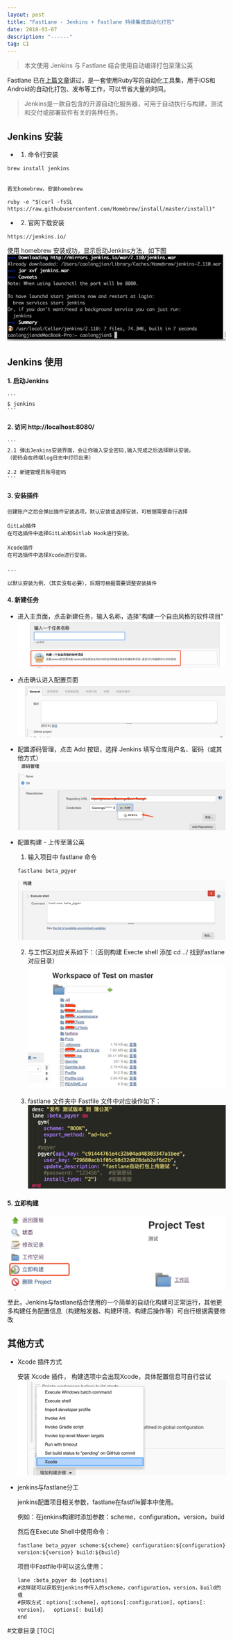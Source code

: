 ```yaml
---
layout: post
title: "FastLane - Jenkins + Fastlane 持续集成自动化打包"
date: 2018-03-07 
description: "------"
tag: CI 
---   
```






> 本文使用 Jenkins 与 Fastlane 结合使用自动编译打包至蒲公英

Fastlane 已在[上篇文章](https://www.jianshu.com/p/de44b824f105)讲过，是一套使用Ruby写的自动化工具集，用于iOS和Android的自动化打包、发布等工作，可以节省大量的时间。
> Jenkins是一款自包含的开源自动化服务器，可用于自动执行与构建，测试和交付或部署软件有关的各种任务。

## Jenkins 安装

- 1. 命令行安装

```
brew install jenkins 


```

`若无homebrew，安装homebrew`

```
ruby -e "$(curl -fsSL https://raw.githubusercontent.com/Homebrew/install/master/install)"
```

- 2. 官网下载安装

```
https://jenkins.io/
```
使用 homebrew 安装成功，显示启动Jenkins方法，如下图
![-w573](/images/media/15204087282870/15204108387239.jpg)

## Jenkins 使用

#### 1. 启动Jenkins

    ```
    $ jenkins
    ```

#### 2. 访问 http://localhost:8080/
    
    ```
    2.1 弹出Jenkins安装界面，会让你输入安全密码,输入完成之后选择默认安装。
    （密码会在终端log日志中打印出来）
    
    2.2 新建管理员账号密码
    ```
    

#### 3. 安装插件

```
创建账户之后会弹出插件安装选项，默认安装或选择安装，可根据需要自行选择

GitLab插件
在可选插件中选择GitLab和Gitlab Hook进行安装。

Xcode插件
在可选插件中选择Xcode进行安装。

...

以默认安装为例，（其实没有必要），后期可根据需要调整安装插件
```


#### 4. 新建任务

- 进入主页面，点击新建任务，输入名称，选择"构建一个自由风格的软件项目"
![-w1037](/images/media/15204087282870/15204124474811.jpg)


- 点击确认进入配置页面
![-w971](/images/media/15204087282870/15204126203878.jpg)


- 配置源码管理，点击 Add 按钮，选择 Jenkins 填写仓库用户名、密码（或其他方式）
![-w895](/images/media/15204087282870/15204128400804.jpg)


- 配置构建 - 上传至蒲公英

    1. 输入项目中 fastlane 命令

    ```
    fastlane beta_pgyer
    ```

    ![-w936](/images/media/15204087282870/15204130038565.jpg)   

    2. 与工作区对应关系如下：（否则构建 Execte shell 添加 cd ../  找到fastlane对应目录）
    ![-w704](/images/media/15204087282870/15204132526762.jpg)   

    3. fastlane 文件夹中 Fastfile 文件中对应操作如下：
    ![-w469](/images/media/15204087282870/15204134978253.jpg)         



#### 5. 立即构建
![-w569](/images/media/15204087282870/15204140708308.jpg)


至此，Jenkins与fastlane结合使用的一个简单的自动化构建可正常运行，其他更多构建任务配置信息（构建触发器、构建环境、构建后操作等）可自行根据需要修改





##  其他方式

- Xcode 插件方式

    安装 Xcode 插件， 构建选项中会出现Xcode，具体配置信息可自行尝试
    ![-w574](/images/media/15204087282870/15204142313802.jpg)   


- jenkins与fastlane分工

    jenkins配置项目相关参数，fastlane在fastfile脚本中使用。

    例如：在jenkins构建时添加参数：scheme，configuration，version，build
    
    然后在Execute Shell中使用命令：

    ```
    fastlane beta_pgyer scheme:${scheme} configuration:${configuration}     version:${version} build:${build}
    ```

    项目中Fastfile中可以这么使用：

    ```
    lane :beta_pgyer do |options|
    #这样就可以获取到jenkins中传入的scheme，configuration，version，build的值
    #获取方式：options[:scheme]，options[:configuration]，options[: version]，  options[: build]
    end

    ```

#文章目录
[TOC]





